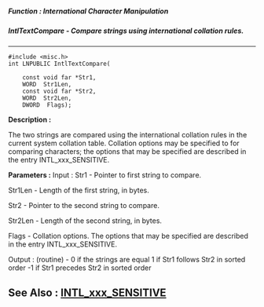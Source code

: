 ##### Function : International Character Manipulation
##### IntlTextCompare - Compare strings using international collation rules.
---
```
#include <misc.h>
int LNPUBLIC IntlTextCompare(

	const void far *Str1,
	WORD  Str1Len,
	const void far *Str2,
	WORD  Str2Len,
	DWORD  Flags);
```
**Description :**

The two strings are compared using the international collation rules in the 
current system collation table.  Collation options may be specified to for 
comparing characters;  the options that may be specified are described in the 
entry INTL_xxx_SENSITIVE.

**Parameters :**
Input :
Str1  -  Pointer to first string to compare.

Str1Len  -  Length of the first string, in bytes.

Str2  -  Pointer to the second string to compare.

Str2Len  -  Length of the second string, in bytes.

Flags  -  Collation options.  The options that may be specified are described in the entry INTL_xxx_SENSITIVE.

Output :
(routine)  -  0 if the strings are equal
1 if Str1 follows Str2 in sorted order
-1 if Str1 precedes Str2 in sorted order



**See Also :**
[INTL_xxx_SENSITIVE](/reference/Symb/INTL_xxx_SENSITIVE)
---
